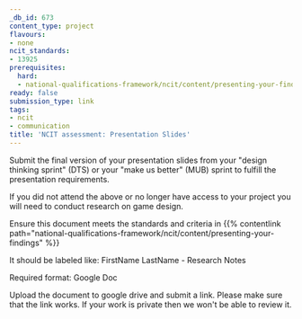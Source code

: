 ```yaml
---
_db_id: 673
content_type: project
flavours:
- none
ncit_standards:
- 13925
prerequisites:
  hard:
  - national-qualifications-framework/ncit/content/presenting-your-findings
ready: false
submission_type: link
tags:
- ncit
- communication
title: 'NCIT assessment: Presentation Slides'
---
```


Submit the final version of your presentation slides from your "design thinking sprint" (DTS) or your "make us better" (MUB) sprint to fulfill the presentation requirements.

If you did not attend the above or no longer have access to your project you will need to conduct research on game design. 

Ensure this document meets the standards and criteria in {{% contentlink path="national-qualifications-framework/ncit/content/presenting-your-findings" %}}

It should be labeled like: FirstName LastName - Research Notes

Required format: Google Doc

Upload the document to google drive and submit a link. Please make sure that the link works. If your work is private then we won't be able to review it.
